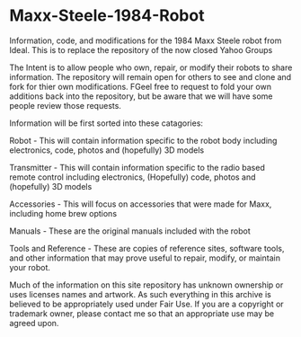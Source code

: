 # Maxx-Steele-1984-Robot
Information, code, and modifications for the 1984 Maxx Steele robot from Ideal.  This is to replace the repository of the now closed Yahoo Groups

The Intent is to allow people who own, repair, or modify their robots to share information.  The repository will remain open for others to see and clone and fork for thier own modifications.  FGeel free to request to fold your own additions back into the repository, but be aware that we will have some people review those requests.

Information will be first sorted into these catagories:

Robot - This will contain information specific to the robot body including electronics, code, photos and (hopefully) 3D models

Transmitter - This will contain information specific to the radio based remote control including electronics, (Hopefully) code, photos and (hopefully) 3D models

Accessories - This will focus on accessories that were made for Maxx, including home brew options

Manuals - These are the original manuals included with the robot

Tools and Reference - These are copies of reference sites, software tools, and other information that may prove useful to repair, modify, or maintain your robot.

Much of the information on this site repository has unknown ownership or uses licenses names and artwork.  As such everything in this archive is believed to be appropriately used under Fair Use.  If you are a copyright or trademark owner, please contact me so that an appropriate use may be agreed upon.
